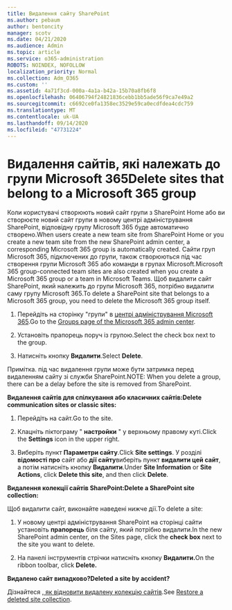 ```yaml
---
title: Видалення сайту SharePoint
ms.author: pebaum
author: bentoncity
manager: scotv
ms.date: 04/21/2020
ms.audience: Admin
ms.topic: article
ms.service: o365-administration
ROBOTS: NOINDEX, NOFOLLOW
localization_priority: Normal
ms.collection: Adm_O365
ms.custom: ''
ms.assetid: 4a71f3cd-000a-4a1a-b42a-15b70a8fb6f8
ms.openlocfilehash: 06406794f24821836cebb1bb5ade56f9ca7e49a2
ms.sourcegitcommit: c6692ce0fa1358ec3529e59ca0ecdfdea4cdc759
ms.translationtype: MT
ms.contentlocale: uk-UA
ms.lasthandoff: 09/14/2020
ms.locfileid: "47731224"
---
```

# <a name="delete-sites-that-belong-to-a-microsoft-365-group"></a><span data-ttu-id="61070-102">Видалення сайтів, які належать до групи Microsoft 365</span><span class="sxs-lookup"><span data-stu-id="61070-102">Delete sites that belong to a Microsoft 365 group</span></span>

<span data-ttu-id="61070-103">Коли користувачі створюють новий сайт групи з SharePoint Home або ви створюєте новий сайт групи в новому центрі адміністрування SharePoint, відповідну групу Microsoft 365 буде автоматично створено.</span><span class="sxs-lookup"><span data-stu-id="61070-103">When users create a new team site from SharePoint Home or you create a new team site from the new SharePoint admin center, a corresponding Microsoft 365 group is automatically created.</span></span> <span data-ttu-id="61070-104">Сайти груп Microsoft 365, підключених до групи, також створюються під час створення групи Microsoft 365 або команди в групах Microsoft.</span><span class="sxs-lookup"><span data-stu-id="61070-104">Microsoft 365 group-connected team sites are also created when you create a Microsoft 365 group or a team in Microsoft Teams.</span></span> <span data-ttu-id="61070-105">Щоб видалити сайт SharePoint, який належить до групи Microsoft 365, потрібно видалити саму групу Microsoft 365.</span><span class="sxs-lookup"><span data-stu-id="61070-105">To delete a SharePoint site that belongs to a Microsoft 365 group, you need to delete the Microsoft 365 group itself.</span></span> 
  
1. <span data-ttu-id="61070-106">Перейдіть на сторінку "групи" в [центрі адміністрування Microsoft 365](https://portal.office.com/adminportal/home#/groups).</span><span class="sxs-lookup"><span data-stu-id="61070-106">Go to the [Groups page of the Microsoft 365 admin center](https://portal.office.com/adminportal/home#/groups).</span></span>
    
2. <span data-ttu-id="61070-107">Установіть прапорець поруч із групою.</span><span class="sxs-lookup"><span data-stu-id="61070-107">Select the check box next to the group.</span></span>
    
3. <span data-ttu-id="61070-108">Натисніть кнопку **Видалити**.</span><span class="sxs-lookup"><span data-stu-id="61070-108">Select **Delete**.</span></span>
    
<span data-ttu-id="61070-109">Примітка. під час видалення групи може бути затримка перед видаленням сайту зі служби SharePoint.</span><span class="sxs-lookup"><span data-stu-id="61070-109">NOTE: When you delete a group, there can be a delay before the site is removed from SharePoint.</span></span>
  
<span data-ttu-id="61070-110">**Видалення сайтів для спілкування або класичних сайтів:**</span><span class="sxs-lookup"><span data-stu-id="61070-110">**Delete communication sites or classic sites:**</span></span>

1. <span data-ttu-id="61070-111">Перейдіть на сайт.</span><span class="sxs-lookup"><span data-stu-id="61070-111">Go to the site.</span></span>
  
2. <span data-ttu-id="61070-112">Клацніть піктограму " **настройки** " у верхньому правому куті.</span><span class="sxs-lookup"><span data-stu-id="61070-112">Click the **Settings** icon in the upper right.</span></span> 
  
3. <span data-ttu-id="61070-113">Виберіть пункт **Параметри сайту**.</span><span class="sxs-lookup"><span data-stu-id="61070-113">Click **Site settings**.</span></span> <span data-ttu-id="61070-114">У розділі **відомості про** сайт або **дії сайту**виберіть пункт **видалити цей сайт**, а потім натисніть кнопку **Видалити**.</span><span class="sxs-lookup"><span data-stu-id="61070-114">Under **Site Information** or **Site Actions**, click **Delete this site**, and then click **Delete**.</span></span>
  
<span data-ttu-id="61070-115">**Видалення колекції сайтів SharePoint:**</span><span class="sxs-lookup"><span data-stu-id="61070-115">**Delete a SharePoint site collection:**</span></span>

<span data-ttu-id="61070-116">Щоб видалити сайт, виконайте наведені нижче дії.</span><span class="sxs-lookup"><span data-stu-id="61070-116">To delete a site:</span></span>
  
1. <span data-ttu-id="61070-117">У новому центрі адміністрування SharePoint на сторінці сайти установіть **прапорець** біля сайту, який потрібно видалити.</span><span class="sxs-lookup"><span data-stu-id="61070-117">In the new SharePoint admin center, on the Sites page, click the **check box** next to the site you want to delete.</span></span> 
    
2. <span data-ttu-id="61070-118">На панелі інструментів стрічки натисніть кнопку **Видалити.**</span><span class="sxs-lookup"><span data-stu-id="61070-118">On the ribbon toolbar, click **Delete.**</span></span>
    
<span data-ttu-id="61070-119">**Видалено сайт випадково?**</span><span class="sxs-lookup"><span data-stu-id="61070-119">**Deleted a site by accident?**</span></span>

<span data-ttu-id="61070-120">Дізнайтеся [, як відновити видалену колекцію сайтів](https://go.microsoft.com/fwlink/?linkid=867660).</span><span class="sxs-lookup"><span data-stu-id="61070-120">See [Restore a deleted site collection](https://go.microsoft.com/fwlink/?linkid=867660).</span></span>
  

